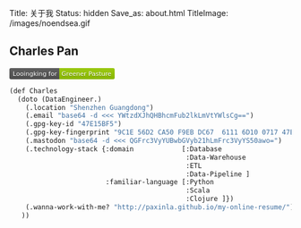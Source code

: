 Title: 关于我
Status: hidden
Save_as: about.html
TitleImage: /images/noendsea.gif


## Charles Pan

<svg xmlns="http://www.w3.org/2000/svg" xmlns:xlink="http://www.w3.org/1999/xlink" width="188" height="20"><linearGradient id="b" x2="0" y2="100%"><stop offset="0" stop-color="#bbb" stop-opacity=".1"/><stop offset="1" stop-opacity=".1"/></linearGradient><clipPath id="a"><rect width="188" height="20" rx="3" fill="#fff"/></clipPath><g clip-path="url(#a)"><path fill="#555" d="M0 0h89v20H0z"/><path fill="#97ca00" d="M89 0h99v20H89z"/><path fill="url(#b)" d="M0 0h188v20H0z"/></g><g fill="#fff" text-anchor="middle" font-family="DejaVu Sans,Verdana,Geneva,sans-serif" font-size="110"> <text x="455" y="150" fill="#010101" fill-opacity=".3" transform="scale(.1)" textLength="790">Looingking for</text><text x="455" y="140" transform="scale(.1)" textLength="790">Looingking for</text><text x="1375" y="150" fill="#010101" fill-opacity=".3" transform="scale(.1)" textLength="890">Greener Pasture</text><text x="1375" y="140" transform="scale(.1)" textLength="890">Greener Pasture</text></g></svg>


```lisp
(def Charles
  (doto (DataEngineer.)
    (.location "Shenzhen Guangdong")
    (.email "base64 -d <<< YWtzdXJhQHBhcmFub2lkLmVtYWlsCg==")
    (.gpg-key-id "47E15BF5")
    (.gpg-key-fingerprint "9C1E 56D2 CA50 F9EB DC67  6111 6D10 0717 47E1 5BF5")
    (.mastodon "base64 -d <<< QGFrc3VyYUBwbGVyb21hLmFrc3VyYS50awo=")
    (.technology-stack {:domain            [:Database
                                            :Data-Warehouse
                                            :ETL
                                            :Data-Pipeline ]
                        :familiar-language [:Python
                                            :Scala
                                            :Clojure ]})
    (.wanna-work-with-me? "http://paxinla.github.io/my-online-resume/")
   ))
```
